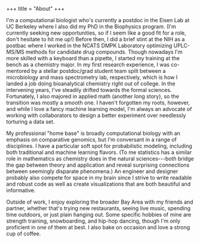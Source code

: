 +++
title = "About"
+++

I'm a computational biologist who's currently a postdoc in the Eisen Lab at UC Berkeley where I also did my PhD in the Biophysics program. (I'm currently seeking new opportunities, so if I seem like a good fit for a role, don't hesitate to hit me up!) Before then, I did a brief stint at the NIH as a postbac where I worked in the NCATS DMPK Laboratory optimizing UPLC-MS/MS methods for candidate drug compounds. Though nowadays I'm more skilled with a keyboard than a pipette, I started my training at the bench as a chemistry major. In my first research experience, I was co-mentored by a stellar postdoc/grad student team split between a microbiology and mass spectrometry lab, respectively, which is how I landed a job doing bioanalytical chemistry right out of college. In the intervening years, I've steadily drifted towards the formal sciences. Fortunately, I also majored in applied math (another long story), so the transition was mostly a smooth one. I haven't forgotten my roots, however, and while I love a fancy machine learning model, I'm always an advocate of working with collaborators to design a better experiment over needlessly torturing a data set.

My professional "home base" is broadly computational biology with an emphasis on comparative genomics, but I'm conversant in a range of disciplines. I have a particular soft spot for probabilistic modeling, including both traditional and machine learning flavors. (To me statistics has a similar role in mathematics as chemistry does in the natural sciences---both bridge the gap between theory and application and reveal surprising connections between seemingly disparate phenomena.) An engineer and designer probably also compete for space in my brain since I strive to write readable and robust code as well as create visualizations that are both beautiful and informative.

Outside of work, I enjoy exploring the broader Bay Area with my friends and partner, whether that's trying new restaurants, seeing live music, spending time outdoors, or just plain hanging out. Some specific hobbies of mine are strength training, snowboarding, and hip-hop dancing, though I'm only proficient in one of them at best. I also bake on occasion and love a strong cup of coffee.
